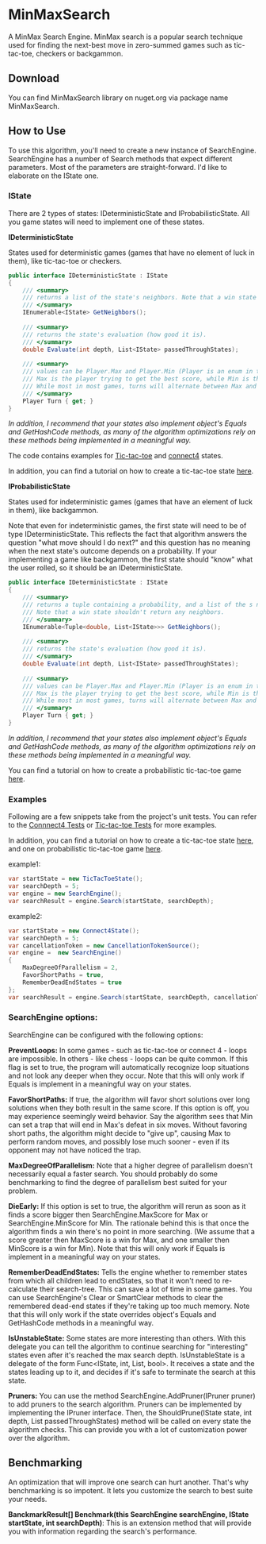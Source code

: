 # MinMaxSearch
A MinMax Search Engine.
MinMax search is a popular search technique used for finding the next-best move in zero-summed games such as tic-tac-toe, checkers or backgammon.

## Download
You can find MinMaxSearch library on nuget.org via package name MinMaxSearch.

## How to Use
To use this algorithm, you'll need to create a new instance of SearchEngine. 
SearchEngine has a number of Search methods that expect different parameters. Most of the parameters are straight-forward. I'd like to elaborate on the IState one.

### IState

There are 2 types of states: IDeterministicState and IProbabilisticState. All you game states will need to implement one of these states.

**IDeterministicState**

States used for deterministic games (games that have no element of luck in them), like tic-tac-toe or checkers.
```csharp
public interface IDeterministicState : IState
{
    /// <summary>
    /// returns a list of the state's neighbors. Note that a win state shouldn't return any neighbors.
    /// </summary>
    IEnumerable<IState> GetNeighbors();
	
    /// <summary>
    /// returns the state's evaluation (how good it is).
    /// </summary>
    double Evaluate(int depth, List<IState> passedThroughStates);
	
    /// <summary>
    /// values can be Player.Max and Player.Min (Player is an enum in the code). 
    /// Max is the player trying to get the best score, while Min is the player trying to get the worst score.
    /// While most in most games, turns will alternate between Max and Min, you can really implement any order you want.
    /// </summary>
    Player Turn { get; }
}
```

*In addition, I recommend that your states also implement object's Equals and GetHashCode methods, as many of the algorithm optimizations rely on these methods being implemented in a meaningful way.*

The code contains examples for [Tic-tac-toe](TicTacToeTests/TicTacToeState.cs) and [connect4](Connect4Tests/Connect4State.cs) states.

In addition, you can find a tutorial on how to create a tic-tac-toe state [here](https://github.com/ZviRosenfeld/MinMaxSearch/wiki/Tic-Tac-Toe-Tutorial).

**IProbabilisticState**

States used for indeterministic games (games that have an element of luck in them), like backgammon.

Note that even for indeterministic games, the first state will need to be of type IDeterministicState. 
This reflects the fact that algorithm answers the question "what move should I do next?" and this question has no meaning when the next state's outcome depends on a probability.
If your implementing a game like backgammon, the first state should "know" what the user rolled, so it should be an IDeterministicState.
```csharp
public interface IDeterministicState : IState
{
    /// <summary>
    /// returns a tuple containing a probability, and a list of the s neighbors for that probability
    /// Note that a win state shouldn't return any neighbors.
    /// </summary>
    IEnumerable<Tuple<double, List<IState>>> GetNeighbors();
	
    /// <summary>
    /// returns the state's evaluation (how good it is).
    /// </summary>
    double Evaluate(int depth, List<IState> passedThroughStates);
	
    /// <summary>
    /// values can be Player.Max and Player.Min (Player is an enum in the code). 
    /// Max is the player trying to get the best score, while Min is the player trying to get the worst score.
    /// While most in most games, turns will alternate between Max and Min, you can really implement any order you want.
    /// </summary>
    Player Turn { get; }
}
```

*In addition, I recommend that your states also implement object's Equals and GetHashCode methods, as many of the algorithm optimizations rely on these methods being implemented in a meaningful way.*

You can find a tutorial on how to create a probabilistic tic-tac-toe game [here](https://github.com/ZviRosenfeld/MinMaxSearch/wiki/Probabilistic-Tic-Tac-Toe-Tutorial).

### Examples
Following are a few snippets take from the project's unit tests. You can refer to the [Connnect4 Tests](Connect4Tests) or [Tic-tac-toe Tests](TicTacToeTests) for more examples.

In addition, you can find a tutorial on how to create a tic-tac-toe state [here](https://github.com/ZviRosenfeld/MinMaxSearch/wiki/Tic-Tac-Toe-Tutorial), and one on probabilistic tic-tac-toe game [here](https://github.com/ZviRosenfeld/MinMaxSearch/wiki/Probabilistic-Tic-Tac-Toe-Tutorial).

example1:
```csharp
var startState = new TicTacToeState();
var searchDepth = 5;
var engine = new SearchEngine();
var searchResult = engine.Search(startState, searchDepth);
```

example2:
```csharp
var startState = new Connect4State();
var searchDepth = 5;
var cancellationToken = new CancellationTokenSource();
var engine =  new SearchEngine()
{
    MaxDegreeOfParallelism = 2,
    FavorShortPaths = true,
	RememberDeadEndStates = true
};
var searchResult = engine.Search(startState, searchDepth, cancellationToken);
```

### SearchEngine options:
SearchEngine can be configured with the following options:

**PreventLoops:**
In some games - such as tic-tac-toe or connect 4 - loops are impossible. In others - like chess - loops can be quite common. If this flag is set to true, the program will automatically recognize loop situations and not look any deeper when they occur.
Note that this will only work if Equals is implement in a meaningful way on your states.

**FavorShortPaths:**
If true, the algorithm will favor short solutions over long solutions when they both result in the same score.
If this option is off, you may experience seemingly weird behavior. Say the algorithm sees that Min can set a trap that will end in Max's defeat in six moves. Without favoring short paths, the algorithm might decide to "give up", causing Max to perform random moves, and possibly lose much sooner - even if its opponent may not have noticed the trap.

**MaxDegreeOfParallelism:**
Note that a higher degree of parallelism doesn't necessarily equal a faster search. You should probably do some benchmarking to find the degree of parallelism best suited for your problem.

**DieEarly:**
If this option is set to true, the algorithm will rerun as soon as it finds a score bigger then SearchEngine.MaxScore for Max or SearchEngine.MinScore for Min.
The rationale behind this is that once the algorithm finds a win there's no point in more searching. (We assume that a score greater then MaxScore is a win for Max, and one smaller then MinScore is a win for Min).
Note that this will only work if Equals is implement in a meaningful way on your states.

**RememberDeadEndStates:**
Tells the engine whether to remember states from which all children lead to endStates, so that it won't need to re-calculate their search-tree. 
This can save a lot of time in some games.
You can use SearchEngine's Clear or SmartClear methods to clear the remembered dead-end states if they're taking up too much memory.
Note that this will only work if the state overrides object's Equals and GetHashCode methods in a meaningful way.

**IsUnstableState:**
Some states are more interesting than others. With this delegate you can tell the algorithm to continue searching for "interesting" states even after it's reached the max search depth.
IsUnstableState is a delegate of the form Func<IState, int, List<IState>, bool>. It receives a state and the states leading up to it, and decides if it's safe to terminate the search at this state.

**Pruners:**
You can use the method SearchEngine.AddPruner(IPruner pruner) to add pruners to the search algorithm.
Pruners can be implemented by implementing the IPruner interface. Then, the ShouldPrune(IState state, int depth, List<IState> passedThroughStates) method will be called on every state the algorithm checks. This can provide you with a lot of customization power over the algorithm.

## Benchmarking
An optimization that will improve one search can hurt another. That's why benchmarking is so impotent. It lets you customize the search to best suite your needs.

**BanckmarkResult[] Benchmark(this SearchEngine searchEngine, IState startState, int searchDepth)**: This is an extension method that will provide you with information regarding the search's performance.
